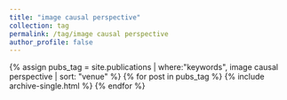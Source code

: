 ```yaml
---
title: "image causal perspective"
collection: tag
permalink: /tag/image causal perspective
author_profile: false
---
```

{% assign pubs_tag = site.publications | where:"keywords", image causal perspective | sort: "venue" %}
{% for post in pubs_tag %}
  {% include archive-single.html %}
{% endfor %}